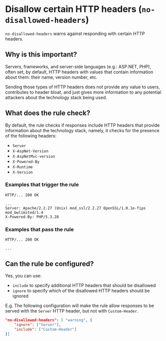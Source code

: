 # Disallow certain HTTP headers (`no-disallowed-headers`)

`no-disallowed-headers` warns against responding with certain HTTP
headers.

## Why is this important?

Servers, frameworks, and server-side languages (e.g.: ASP.NET, PHP),
often set, by default, HTTP headers with values that contain information
about them: their name, version number, etc.

Sending those types of HTTP headers does not provide any value to
users, contributes to header bloat, and just gives more information
to any potential attackers about the technology stack being used.

## What does the rule check?

By default, the rule checks if responses include HTTP headers that
provide information about the technology stack, namely, it checks
for the presence of the following headers:

* `Server`
* `X-AspNet-Version`
* `X-AspNetMvc-version`
* `X-Powered-By`
* `X-Runtime`
* `X-Version`

### Examples that **trigger** the rule

```text
HTTP/... 200 OK

...
Server: Apache/2.2.27 (Unix) mod_ssl/2.2.27 OpenSSL/1.0.1e-fips mod_bwlimited/1.4
X-Powered-By: PHP/5.3.28
```

### Examples that **pass** the rule

```text
HTTP/... 200 OK

...
```

## Can the rule be configured?

Yes, you can use:

* `include` to specify additional HTTP headers that should
  be disallowed
* `ignore` to specify which of the disallowed HTTP headers
  should be ignored

E.g. The following configuration will make the rule allow responses to
be served with the `Server` HTTP header, but not with `Custom-Header`.

```json
"no-disallowed-headers": [ "warning", {
    "ignore": ["Server"],
    "include": ["Custom-Header"]
}]
```
